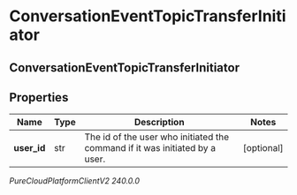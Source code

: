 # ConversationEventTopicTransferInitiator

## ConversationEventTopicTransferInitiator

## Properties

|Name | Type | Description | Notes|
|------------ | ------------- | ------------- | -------------|
| **user_id** | str | The id of the user who initiated the command if it was initiated by a user. | [optional] |



_PureCloudPlatformClientV2 240.0.0_
